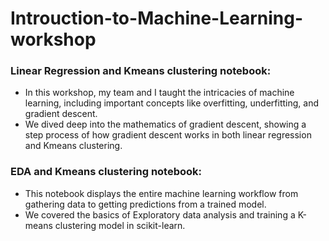 # Introuction-to-Machine-Learning-workshop

### Linear Regression and Kmeans clustering notebook:
- In this workshop, my team and I taught the intricacies of machine learning, including important concepts like overfitting, underfitting, and gradient descent.
- We dived deep into the mathematics of gradient descent, showing a step process of how gradient descent works in both linear regression and Kmeans clustering.

### EDA and Kmeans clustering notebook:
- This notebook displays the entire machine learning workflow from gathering data to getting predictions from a trained model.
- We covered the basics of Exploratory data analysis and training a K-means clustering model in scikit-learn.


